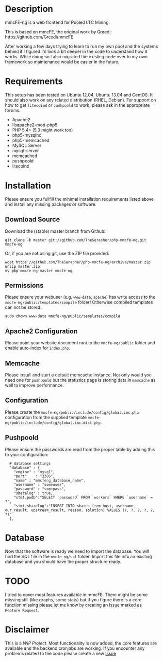 Description
===========

mmcFE-ng is a web frontend for Pooled LTC Mining.

This is based on mmcFE, the original work by Greedi:
https://github.com/Greedi/mmcFE

After working a few days trying to learn to run my own pool and the
systems behind it I figured I'd look a bit deeper in the code to
understand how it works. While doing so I also migrated the existing
code over to my own framework so maintenance would be easier in the
future.

Requirements
============

This setup has been tested on Ubuntu 12.04, Ubuntu 13.04 and CentOS.
It should also work on any related distribution (RHEL, Debian).
For support on how to get `litecoind` or `pushpoold` to work, please ask
in the appropriate forums.

* Apache2
 * libapache2-mod-php5
* PHP 5.4+ (5.3 might work too)
 * php5-mysqlnd
 * php5-memcached
* MySQL Server
 * mysql-server
* memcached
* pushpoold
* litecoind

Installation
============

Please ensure you fullfill the minimal installation requirements listed above
and install any missing packages or software.

Download Source
---------------

Download the (stable) master branch from Github:

```
git clone -b master git://github.com/TheSerapher/php-mmcfe-ng.git mmcfe-ng
```

Or, if you are not using git, use the ZIP file provided:

```
wget https://github.com/TheSerapher/php-mmcfe-ng/archive/master.zip
unzip master.zip
mv php-mmcfe-ng-master mmcfe-ng
```

Permissions
-----------

Please ensure your webuser (e.g. `www-data`, `apache`) has write access to
the `mmcfe-ng/public/templates/compile` folder! Otherwise compiled
templates can not be stored:

```
sudo chown www-data mmcfe-ng/public/templates/compile
```

Apache2 Configuration
---------------------

Please point your website document root to the `mmcfe-ng/public` folder
and enable auto-index for `index.php`.

Memcache
--------

Please install and start a default memcache instance. Not only would you
need one for `pushpoold` but the statistics page is storing data in
`memcache` as well to improve performance.

Configuration
-------------

Please create the `mmcfe-ng/public/include/config/global.inc.php`
configuration from the supplied template
`mmcfe-ng/public/include/config/global.inc.dist.php`.

Pushpoold
---------

Please ensure the passwords are read from the proper table by adding this to your configuration:

```
  # database settings
  "database" : {
    "engine" : "mysql",
    "port"    : "3306",
    "name" : "mmcfeng_database_name",
    "username" : "someuser",
    "password" : "somepass",
    "sharelog" : true,
    "stmt.pwdb":"SELECT `password` FROM `workers` WHERE `username` = ?",
    "stmt.sharelog":"INSERT INTO shares (rem_host, username, our_result, upstream_result, reason, solution) VALUES (?, ?, ?, ?, ?, ?)"
  },

```

Database
========

Now that the software is ready we need to import the database.
You will find the SQL file in the `mmcfe-ng/sql` folder.
Import this file into an existing database and you should
have the proper structure ready.

TODO
====

I tried to cover most features available in mmcFE. There might be some missing still
(like graphs, some stats) but if you figure there is a core function missing please let
me know by creating an [Issue][1] marked as `Feature Request`.

Disclaimer
==========

This is a *WIP Project*. Most functionality is now added, the core
features are available and the backend cronjobs are working. If you
encounter any problems related to the code please create a new [Issue][1]

  [1]: https://github.com/TheSerapher/php-mmcfe-ng/issues "Issue"
